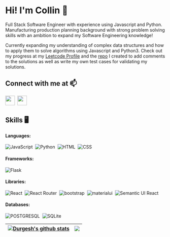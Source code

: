 # Hi! I'm Collin 👋

Full Stack Software Engineer with experience using Javascript and Python. Manufacturing production planning background with strong problem solving skills with an ambition to expand my Software Engineering knowledge!

Currently expanding my understanding of complex data structures and how to apply them to solve algorithms using Javascript and Python3.
Check out my progress at my <a href="https://leetcode.com/collinsakuma/">Leetcode Profile</a> and the <a href="https://github.com/collinsakuma/LeetCode/tree/main" >repo<a/> I created to add comments to the solutions as well as write my own test cases for validating my solutions.  


## Connect with me at :mailbox:

<p>
  <a href="https://www.linkedin.com/in/collin-sakuma/" target="" align="left"><img src="https://cdn.jsdelivr.net/gh/devicons/devicon/icons/linkedin/linkedin-original.svg" height="30" width="30"/></a>&nbsp;
    <a href="https://medium.com/@collinsakuma" target="" align="left"><img src="https://cdns.iconmonstr.com/wp-content/releases/preview/2018/240/iconmonstr-medium-1.png" height="30" width="30"/></a>  
</p>


## Skills :desktop_computer:

#### Languages:

![JavaScript](https://img.shields.io/badge/JavaScript-F7DF1E?style=for-the-badge&logo=javascript&logoColor=black)&nbsp;
![Python](https://img.shields.io/badge/Python-3776AB?style=for-the-badge&logo=python&logoColor=white)&nbsp;
![HTML](	https://img.shields.io/badge/HTML5-E34F26?style=for-the-badge&logo=html5&logoColor=white)&nbsp;
![CSS](	https://img.shields.io/badge/CSS3-1572B6?style=for-the-badge&logo=css3&logoColor=white)&nbsp;

#### Frameworks:
![Flask](https://img.shields.io/badge/Flask-000000?style=for-the-badge&logo=flask&logoColor=white)&nbsp;

#### Libraries:
![React](https://img.shields.io/badge/React-20232A?style=for-the-badge&logo=react&logoColor=61DAFB)&nbsp;
![React Router](https://img.shields.io/static/v1?style=for-the-badge&message=React+Router&color=CA4245&logo=React+Router&logoColor=FFFFFF&label=)&nbsp;
![bootstrap](https://img.shields.io/badge/Bootstrap-563D7C?style=for-the-badge&logo=bootstrap&logoColor=white)&nbsp;
![materialui](https://img.shields.io/badge/Material--UI-0081CB?style=for-the-badge&logo=material-ui&logoColor=white)&nbsp;
![Semantic UI React](https://img.shields.io/static/v1?style=for-the-badge&message=Semantic+UI+React&color=222222&logo=Semantic+UI+React&logoColor=35BDB2&label=)&nbsp;

#### Databases:
![POSTGRESQL](https://img.shields.io/badge/PostgreSQL-316192?style=for-the-badge&logo=postgresql&logoColor=white)&nbsp;
![SQLite](https://img.shields.io/static/v1?style=for-the-badge&message=SQLite&color=003B57&logo=SQLite&logoColor=FFFFFF&label=)&nbsp;


| <a href="https://github.com/anuraghazra/github-readme-stats"><img align="center" src="https://github-readme-stats.vercel.app/api?username=collinsakuma&theme=tokyonight&hide_border=true" alt="Durgesh's github stats"/></a> | <a href="https://github.com/anuraghazra/github-readme-stats"><img align="center" src="https://github-readme-stats.vercel.app/api/top-langs/?username=collinsakuma&layout=compact&theme=tokyonight&hide_border=true"/></a> |
| ------------- | ------------- |
